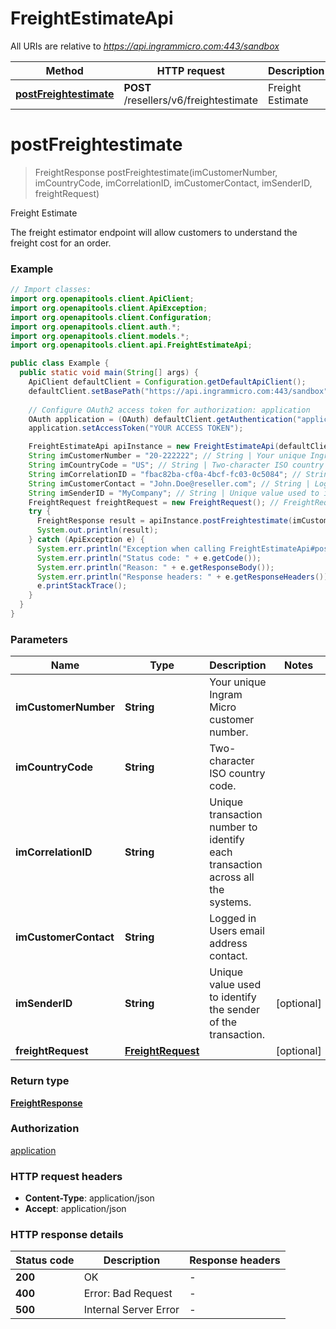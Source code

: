 # FreightEstimateApi

All URIs are relative to *https://api.ingrammicro.com:443/sandbox*

| Method | HTTP request | Description |
|------------- | ------------- | -------------|
| [**postFreightestimate**](FreightEstimateApi.md#postFreightestimate) | **POST** /resellers/v6/freightestimate | Freight Estimate |


<a id="postFreightestimate"></a>
# **postFreightestimate**
> FreightResponse postFreightestimate(imCustomerNumber, imCountryCode, imCorrelationID, imCustomerContact, imSenderID, freightRequest)

Freight Estimate

The freight estimator endpoint will allow customers to understand the freight cost for an order.

### Example
```java
// Import classes:
import org.openapitools.client.ApiClient;
import org.openapitools.client.ApiException;
import org.openapitools.client.Configuration;
import org.openapitools.client.auth.*;
import org.openapitools.client.models.*;
import org.openapitools.client.api.FreightEstimateApi;

public class Example {
  public static void main(String[] args) {
    ApiClient defaultClient = Configuration.getDefaultApiClient();
    defaultClient.setBasePath("https://api.ingrammicro.com:443/sandbox");
    
    // Configure OAuth2 access token for authorization: application
    OAuth application = (OAuth) defaultClient.getAuthentication("application");
    application.setAccessToken("YOUR ACCESS TOKEN");

    FreightEstimateApi apiInstance = new FreightEstimateApi(defaultClient);
    String imCustomerNumber = "20-222222"; // String | Your unique Ingram Micro customer number.
    String imCountryCode = "US"; // String | Two-character ISO country code.
    String imCorrelationID = "fbac82ba-cf0a-4bcf-fc03-0c5084"; // String | Unique transaction number to identify each transaction across all the systems.
    String imCustomerContact = "John.Doe@reseller.com"; // String | Logged in Users email address contact.
    String imSenderID = "MyCompany"; // String | Unique value used to identify the sender of the transaction.
    FreightRequest freightRequest = new FreightRequest(); // FreightRequest | 
    try {
      FreightResponse result = apiInstance.postFreightestimate(imCustomerNumber, imCountryCode, imCorrelationID, imCustomerContact, imSenderID, freightRequest);
      System.out.println(result);
    } catch (ApiException e) {
      System.err.println("Exception when calling FreightEstimateApi#postFreightestimate");
      System.err.println("Status code: " + e.getCode());
      System.err.println("Reason: " + e.getResponseBody());
      System.err.println("Response headers: " + e.getResponseHeaders());
      e.printStackTrace();
    }
  }
}
```

### Parameters

| Name | Type | Description  | Notes |
|------------- | ------------- | ------------- | -------------|
| **imCustomerNumber** | **String**| Your unique Ingram Micro customer number. | |
| **imCountryCode** | **String**| Two-character ISO country code. | |
| **imCorrelationID** | **String**| Unique transaction number to identify each transaction across all the systems. | |
| **imCustomerContact** | **String**| Logged in Users email address contact. | |
| **imSenderID** | **String**| Unique value used to identify the sender of the transaction. | [optional] |
| **freightRequest** | [**FreightRequest**](FreightRequest.md)|  | [optional] |

### Return type

[**FreightResponse**](FreightResponse.md)

### Authorization

[application](../README.md#application)

### HTTP request headers

 - **Content-Type**: application/json
 - **Accept**: application/json

### HTTP response details
| Status code | Description | Response headers |
|-------------|-------------|------------------|
| **200** | OK |  -  |
| **400** | Error: Bad Request |  -  |
| **500** | Internal Server Error |  -  |

